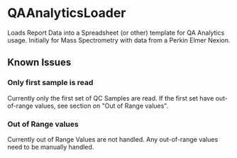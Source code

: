 # QAAnalyticsLoader
Loads Report Data into a Spreadsheet (or other) template for QA Analytics usage.  Initially for Mass 
Spectrometry with data from a Perkin Elmer Nexion. 


## Known Issues
### Only first sample is read
Currently only the first set of QC Samples are read.  If the first set have out-of-range values, see section
on "Out of Range values".

### Out of Range values
Currently out of Range Values are not handled.  Any out-of-range values need to be manually handled.